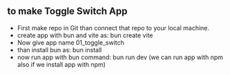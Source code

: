 ##  to make Toggle Switch App    ##
- First make repo in Git than connect that repo to your local machine.
- create app with bun and vite as: bun create vite
- Now give app name 01_toggle_switch
- than install bun as: bun install
- now run app with bun command: bun run dev  (we can run app with npm also if we install app with npm)
